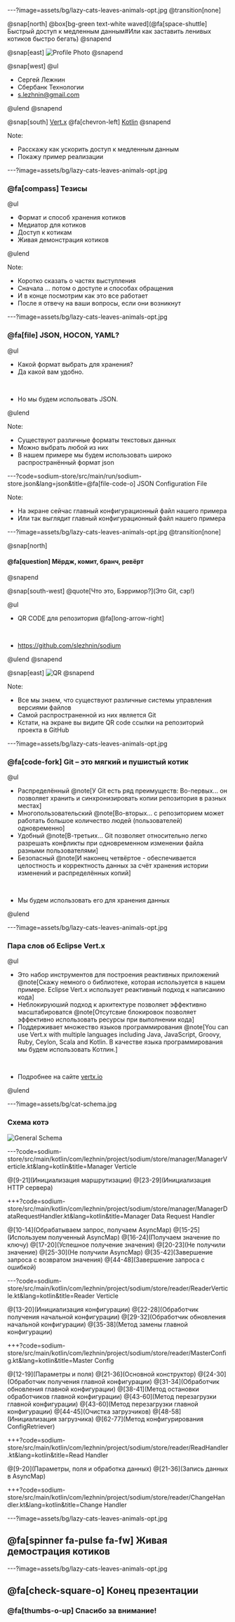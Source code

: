 ---?image=assets/bg/lazy-cats-leaves-animals-opt.jpg
@transition[none]

@snap[north]
@box[bg-green text-white waved](@fa[space-shuttle] Быстрый доступ к медленным данным​#Или как заставить ленивых  котиков  быстро бегать​)
@snapend

@snap[east]
![Profile Photo](assets/profile_photo_2.jpg)
@snapend

@snap[west]
@ul[](false)

- Сергей Лежнин
- Сбербанк Технологии
- [s.lezhnin@gmail.com](mailto:s.lezhnin@gmail.com)

@ulend
@snapend

@snap[south]
[Vert.x](https://vertx.io) @fa[chevron-left] [Kotlin](https://kotlinlang.org)
@snapend

Note:

- Расскажу как ускорить доступ к медленным данным
- Покажу пример реализации

---?image=assets/bg/lazy-cats-leaves-animals-opt.jpg
### @fa[compass] Тезисы​

@ul

- Формат и способ хранения котиков​
- Медиатор для котиков​
- Доступ к котикам​
- Живая демонстрация котиков

@ulend

Note:

- Коротко сказать о частях выступления
- Сначала ... потом о доступе и способах обращения
- И в конце посмотрим как это все работает
- После я отвечу на ваши вопросы, если они возникнут

---?image=assets/bg/lazy-cats-leaves-animals-opt.jpg
### @fa[file] JSON, HOCON, YAML?​

@ul

- Какой формат выбрать для хранения?
- Да какой вам удобно.

<br>

- Но мы будем испольовать JSON.

@ulend

Note:

- Существуют различные форматы текстовых данных
- Можно выбрать любой из них
- В нашем примере мы будем использовать широко распространённый формат json

---?code=sodium-store/src/main/run/sodium-store.json&lang=json&title=@fa[file-code-o] JSON Configuration File

Note:

- На экране сейчас главный конфигурационный файл нашего примера
- Или так выглядит главный конфигурационный файл нашего примера

---?image=assets/bg/lazy-cats-leaves-animals-opt.jpg
@transition[none]

@snap[north]
#### @fa[question] Мёрдж, комит, бранч, ревёрт
@snapend

@snap[south-west]
@quote[Что это, Бэрримор?](​Это Git, сэр!)​

@ul

- QR CODE для репозитория @fa[long-arrow-right]

<br>

- https://github.com/slezhnin/sodium

@ulend
@snapend

@snap[east]
![QR](assets/logo_qr.png)
@snapend

Note:

- Все мы знаем, что существуют различные системы управления версиями файлов
- Самой распространенной из них является Git
- Кстати, на экране вы видите QR code ссылки на репозиторий проекта в GitHub

---?image=assets/bg/lazy-cats-leaves-animals-opt.jpg
### @fa[code-fork] Git – это мягкий и пушистый котик​

@ul

- Распределённый​ @note[У Git есть ряд преимуществ: Во-первых... он позволяет хранить и синхронизировать копии репозитория в разных местах]
- Многопользовательский​ @note[Во-вторых... с репозиторием может работать большое количество людей (пользователей) одновременно]
- Удобный​ @note[В-третьих... Git позволяет относительно легко разрешать конфликты при одновременном изменении файла разными пользователями]
- Безопасный​ @note[И наконец четвёртое - обеспечивается целостность и корректность данных за счёт хранения истории изменений и распределённых копий]

​<br>

- Мы будем использовать его для хранения данных​

@ulend

---?image=assets/bg/lazy-cats-leaves-animals-opt.jpg
### Пара слов об Eclipse Vert.x

@ul

- Это набор инструментов для построения реактивных приложений @note[Скажу немного о библиотеке, которая используется в нашем примере. Eclipse Vert.x использует реактивный подход к написанию кода]
- Неблокируюший подход к архитектуре позволяет эффективно масштабироватся @note[Отсутсвие блокировок позволяет эффективно использовать ресурсы при выполнении кода]
- Поддерживает множество языков программирования @note[You can use Vert.x with multiple languages including Java, JavaScript, Groovy, Ruby, Ceylon, Scala and Kotlin. В качестве языка программирования мы будем использовать Котлин.]

<br>

- Подробнее на сайте [vertx.io](https://vertx.io/)

@ulend

---?image=assets/bg/cat-schema.jpg
### Схема котэ

![General Schema](assets/general_schema.png)

---?code=sodium-store/src/main/kotlin/com/lezhnin/project/sodium/store/manager/ManagerVerticle.kt&lang=kotlin&title=Manager Verticle

@[9-21](Инициализация маршрутизации)
@[23-29](Инициализация HTTP сервера)

+++?code=sodium-store/src/main/kotlin/com/lezhnin/project/sodium/store/manager/ManagerDataRequestHandler.kt&lang=kotlin&title=Manager Data Request Handler

@[10-14](Обрабатываем запрос, получаем AsyncMap)
@[15-25](Используем полученный AsyncMap)
@[16-24](Получаем значение по ключу)
@[17-20](Успешное получение значения)
@[20-23](Не получили значение)
@[25-30](Не получили AsyncMap)
@[35-42](Завершение запроса с возвратом значения)
@[44-48](Завершение запроса с ошибкой)

---?code=sodium-store/src/main/kotlin/com/lezhnin/project/sodium/store/reader/ReaderVerticle.kt&lang=kotlin&title=Reader Verticle

@[13-20](Инициализация конфигурации)
@[22-28](Обработчик получения начальной конфигурации)
@[29-32](Обработчик обновления начальной конфигурации)
@[35-38](Метод замены главной конфигурации)

+++?code=sodium-store/src/main/kotlin/com/lezhnin/project/sodium/store/reader/MasterConfig.kt&lang=kotlin&title=Master Config

@[12-19](Параметры и поля)
@[21-36](Основной конструктор)
@[24-30](Обработчик получения главной конфигурации)
@[31-34](Обработчик обновления главной конфигурации)
@[38-41](Метод остановки обработчиков главной конфигурации)
@[43-60](Метод перезагрузки главной конфигурации)
@[43-60](Метод перезагрузки главной конфигурации)
@[44-45](Очистка загрузчиков)
@[48-58](Инициализация загрузчика)
@[62-77](Метод конфигурирования ConfigRetriever)

+++?code=sodium-store/src/main/kotlin/com/lezhnin/project/sodium/store/reader/ReadHandler.kt&lang=kotlin&title=Read Handler

@[9-20](Параметры, поля и обработка данных)
@[21-36](Запись данных в AsyncMap)

+++?code=sodium-store/src/main/kotlin/com/lezhnin/project/sodium/store/reader/ChangeHandler.kt&lang=kotlin&title=Change Handler

---?image=assets/bg/lazy-cats-leaves-animals-opt.jpg
## @fa[spinner fa-pulse fa-fw] Живая демострация котиков

---?image=assets/bg/lazy-cats-leaves-animals-opt.jpg
## @fa[check-square-o] Конец презентации
### @fa[thumbs-o-up] Спасибо за внимание!
